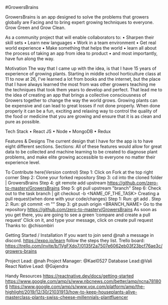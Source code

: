 #GrowersBrains

GrowersBrains is an app designed to solve the problems that growers globally are Facing and to bring expert growing techniques to everyone. Grow Green and Grow Clean.

As a community project that will enable collaborators to:
•	Sharpen their skill sets
•	Learn new languages
•	Work in a team environment
•	Get real world experience
•	Make something that helps the world
•	learn all about the process of taking an app from idea to product
•	and most importantly, have fun along the way.

Motivation
The way that I came up with the idea, is that I have 15 years of experience of growing plants. Starting in middle school horticulture class at 11 to now at 26, I've learned a lot from books and the internet, but the place that I have always learned the most from was other growers teaching me the techniques that took them years to develop and perfect.
That lead me to the idea of creating an app that brings a collective consciousness of Growers together to change the way the world grows. Growing plants can be expensive and can lead to great losses if not done properly. When done properly it can be a fun, exciting and relaxing way to control the quality of the food or medicine that you are growing and ensure that it is as clean and pure as possible.

Tech Stack
•	React JS
•	Node
•	MongoDB
•	Redux

Features & Designs
The current design that I have for the app is to have eight different sections.
Sections:
All of these features would allow for great data to be collected and machine learning to be created to diagnose plant problems, and make elite growing accessible to everyone no matter their experience level.

To Contribute here(Version control)
Step 1: Click on Fork at the top right corner
Step 2: Clone your forked repository
Step 3: cd into the cloned folder | GrowersBrains
Step 4: git remote add upstream https://github.com/zero-to-mastery/GrowersBrains
Step 5: git pull upstream "branch"
Step 6: Check out to the task branch | git checkout -b <NAME_OF_THE_TASK>
Creating a pull request(when done with your code/changes) Step 1: Run: git add .
Step 2: Run: git commit -m ""
Step 3: git push origin <BRANCH_NAME>
Go to the repository https://github.com/zero-to-mastery/GrowersBrains
As soon as you get there, you are going to see a green ‘compare and create a pull request’
Click on it, and type your message, click on create pull request
Thanks to: @chisombiri

Getting Started / Installation
If you want to join send @nah a message in discord.
 https://expo.io/learn follow the steps they list.
Trello board: https://trello.com/invite/b/1VgFXdo7/0135f2a7507e6062eb03f23bcf76ae3c/growers-brains

Project Lead: @nah
Project Manager: @Kael0527
Database Lead:@Vali
React Native Lead: @Gajendra

Handy Resources
https://reactnative.dev/docs/getting-started
https://www.google.com/amp/s/www.nbcnews.com/better/amp/ncna781806
https://www.google.com/amp/s/www.vox.com/platform/amp/the-highlight/2019/12/30/21031913/how-to-keep-houseplants-alive-masterclass-plants-swiss-cheese-millennials-plantfluencer

